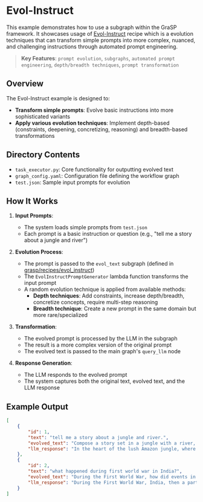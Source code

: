# Evol-Instruct

This example demonstrates how to use a subgraph within the GraSP framework. It showcases usage of [Evol-Instruct](https://arxiv.org/pdf/2304.12244) recipe which is a evolution techniques that can transform simple prompts into more complex, nuanced, and challenging instructions through automated prompt engineering.

> **Key Features**:
> `prompt evolution`, `subgraphs`, `automated prompt engineering`, `depth/breadth techniques`, `prompt transformation`

## Overview

The Evol-Instruct example is designed to:

- **Transform simple prompts**: Evolve basic instructions into more sophisticated variants
- **Apply various evolution techniques**: Implement depth-based (constraints, deepening, concretizing, reasoning) and breadth-based transformations

## Directory Contents

- `task_executor.py`: Core functionality for outputting evolved text
- `graph_config.yaml`: Configuration file defining the workflow graph
- `test.json`: Sample input prompts for evolution

## How It Works

1. **Input Prompts**:
   - The system loads simple prompts from `test.json`
   - Each prompt is a basic instruction or question (e.g., "tell me a story about a jungle and river")

2. **Evolution Process**:
   - The prompt is passed to the `evol_text` subgraph (defined in [grasp/recipes/evol_instruct](../../../grasp/recipes/evol_instruct/Readme.md))
   - The `EvolInstructPromptGenerator` lambda function transforms the input prompt
   - A random evolution technique is applied from available methods:
     - **Depth techniques**: Add constraints, increase depth/breadth, concretize concepts, require multi-step reasoning
     - **Breadth technique**: Create a new prompt in the same domain but more rare/specialized

3. **Transformation**:
   - The evolved prompt is processed by the LLM in the subgraph
   - The result is a more complex version of the original prompt
   - The evolved text is passed to the main graph's `query_llm` node

4. **Response Generation**:
   - The LLM responds to the evolved prompt
   - The system captures both the original text, evolved text, and the LLM response

## Example Output

```json
[
    {
        "id": 1,
        "text": "tell me a story about a jungle and river.",
        "evolved_text": "Compose a story set in a jungle with a river, incorporating a mythical creature or legend as a key element.",
        "llm_response": "In the heart of the lush Amazon jungle, where the canopy formed an almost impenetrable roof of green, a river wound its twisting path through the verdant landscape. Known to the locals as the Serpent's Vein, the river was said to be imbued with the spirits of the jungle and guarded by a mystical creature known only through whispered legends—the Yacumama.\n\nThe Yacumama, or \"Mother of the Waters,\" was an enormous serpent believed to dwell in the depths of the river. Tales spoke of her as the protector of the jungle, the guardian of all its creatures. It was said that anyone who dared to pollute her domain or disrespect the jungle's delicate balance would face her wrath.\n\nAmara, a young woman of the native Ewari tribe, had grown up with stories of the Yacumama. Her grandmother, the wise elder of the tribe, spoke often of encounters with the creature, filling Amara's dreams with visions of the great serpent's shimmering scales and eyes as deep and endless as the night sky.\n\nOne day, a dangerous threat came to their land. Foreign prospectors, intent on extracting gold from the jungle, arrived with roaring machines and avaricious intentions. The machines began their destruction, polluting the Serpent's Vein with toxic waste, turning the clear waters murky, and frightening the creatures of the jungle into silence.\n\nThe tribe, led by Amara's grandmother, gathered at the sacred grove near the river's edge, seeking guidance from the jungle spirits. As chants filled the air, a gentle ripple passed along the river's surface, and a mist began to rise. Amara, guided by an inexplicable pull, stepped closer to the water, where she felt a presence—a deep, resonant pulse that matched the rhythm of her heart.\n\nDetermined to save her home, Amara embarked on a journey downriver, hoping to confront the invaders and implore the Yacumama for aid. As she paddled a small canoe through the dense fog, the jungle seemed to come alive around her, vines whispering secrets and birds calling out as if urging her onward.\n\nEventually, she reached the site of destruction. There, the river was choked with debris, and the once-green banks lay bare under the incessant assault of machinery. Taking a deep breath, Amara called upon the spirit of the Yacumama, pouring all her hope and desperation into her plea.\n\nAt first"
    },
    {
        "id": 2,
        "text": "what happened during first world war in India?",
        "evolved_text": "During the First World War, how did events in India evolve over time, including political, social, and economic impacts?",
        "llm_response": "During the First World War, India, then a part of the British Empire, experienced significant political, social, and economic changes.\n\n### Political Impact:\n1. **Increased Nationalism**: The war accelerated Indian demands for self-governance. Indian leaders hoped that their support for the British in the war would be rewarded with political concessions.\n2. **Montagu Declaration (1917)**: In response to growing nationalist sentiment, the British government made a historic move with the Montagu Declaration, which promised \"increasing association of Indians in every branch of the administration and the gradual development of self-governing institutions.\"\n3. **Rise of Political Movements**: The Indian National Congress became more assertive in its demands. Leaders like Bal Gangadhar Tilak and Mahatma Gandhi emerged as prominent figures during this period.\n4. **Rowlatt Act (1919)**: Post-war, the Rowlatt Act was passed, allowing the government to imprison suspects without trial. It fueled widespread discontent and protests.\n\n### Social Impact:\n1. **Social Strain**: The war effort strained Indian society. Millions of men were recruited into the British Indian Army, affecting families and villages.\n2. **Influx of Ideas**: Exposure to global ideas during the war contributed to a cultural and ideological awakening. Many Indians, serving overseas, returned with new perspectives.\n3. **Gandhi’s Emergence**: Mahatma Gandhi's non-violent civil disobedience began to galvanize Indian society, advocating for social reforms in addition to political change.\n\n### Economic Impact:\n1. **Economic Exploitation**: India was a crucial financial and military resource for the British during the war. There was heavy taxation and requisitioning of resources to support the war.\n2. **Industrial Growth**: The war led to certain industrial developments in India due to disruption in imports from Europe, which fostered domestic industries, especially textiles.\n3. **Inflation and Hardships**: The war caused significant inflation, resulting in hardships for many Indians. The economic disparity between different classes widened.\n\nOverall, while the First World War intensified India's contributions to global military efforts, it also laid the groundwork for a more organized and forceful push towards Indian self-rule. The after-effect was a nation more politically conscious and determined to achieve independence, setting the stage for the next phase of its freedom struggle."
    }
]
```